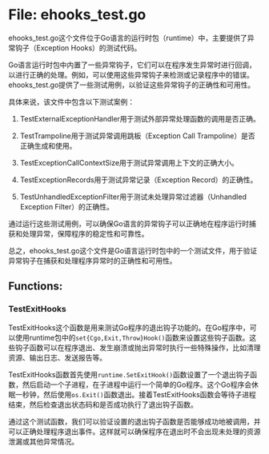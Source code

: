 # File: ehooks_test.go

ehooks_test.go这个文件位于Go语言的运行时包（runtime）中，主要提供了异常钩子（Exception Hooks）的测试代码。

Go语言运行时包中内置了一些异常钩子，它们可以在程序发生异常时进行回调，以进行正确的处理。例如，可以使用这些异常钩子来检测或记录程序中的错误。ehooks_test.go提供了一些测试用例，以验证这些异常钩子的正确性和可用性。

具体来说，该文件中包含以下测试案例：

1. TestExternalExceptionHandler用于测试外部异常处理函数的调用是否正确。

2. TestTrampoline用于测试异常调用跳板（Exception Call Trampoline）是否正确生成和使用。

3. TestExceptionCallContextSize用于测试异常调用上下文的正确大小。

4. TestExceptionRecords用于测试异常记录（Exception Record）的正确性。

5. TestUnhandledExceptionFilter用于测试未处理异常过滤器（Unhandled Exception Filter）的正确性。

通过运行这些测试用例，可以确保Go语言的异常钩子可以正确地在程序运行时捕获和处理异常，保障程序的稳定性和可靠性。

总之，ehooks_test.go这个文件是Go语言运行时包中的一个测试文件，用于验证异常钩子在捕获和处理程序异常时的正确性和可用性。

## Functions:

### TestExitHooks

TestExitHooks这个函数是用来测试Go程序的退出钩子功能的。在Go程序中，可以使用runtime包中的`set{Cgo,Exit,Throw}Hook()`函数来设置这些钩子函数。这些钩子函数可以在程序退出、发生崩溃或抛出异常时执行一些特殊操作，比如清理资源、输出日志、发送报告等。

TestExitHooks函数首先使用`runtime.SetExitHook()`函数设置了一个退出钩子函数，然后启动一个子进程，在子进程中运行一个简单的Go程序。这个Go程序会休眠一秒钟，然后使用`os.Exit()`函数退出。接着TestExitHooks函数会等待子进程结束，然后检查退出状态码和是否成功执行了退出钩子函数。

通过这个测试函数，我们可以验证设置的退出钩子函数是否能够成功地被调用，并可以正确处理程序退出事件。这样就可以确保程序在退出时不会出现未处理的资源泄漏或其他异常情况。



